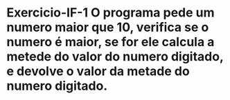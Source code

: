 # Exercicio-IF-1 O programa pede um numero maior que 10, verifica se o numero é maior, se for ele calcula a metede do valor do numero digitado, e devolve o valor da metade do numero digitado.
